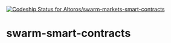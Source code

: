 [![Codeship Status for Altoros/swarm-markets-smart-contracts](https://app.codeship.com/projects/b7f76525-0e01-478a-8678-1347a2910490/status?branch=master)](https://app.codeship.com/projects/423696)

# swarm-smart-contracts
